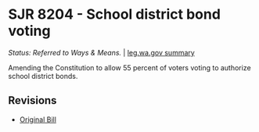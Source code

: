 # SJR 8204 - School district bond voting
*Status: Referred to Ways & Means.* | [leg.wa.gov summary](https://app.leg.wa.gov/billsummary?BillNumber=8204&Year=2021)

Amending the Constitution to allow 55 percent of voters voting to authorize school district bonds.

## Revisions
* [Original Bill](1/)